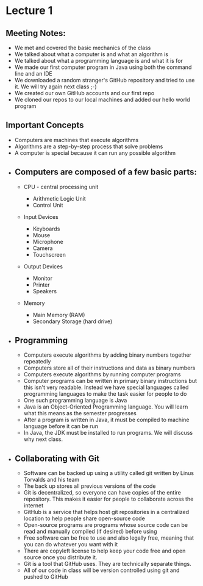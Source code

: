 <!DOCTYPE html>
<html>
<head>
</head>
<body>
<h1> Lecture 1 </h1>
<h2> Meeting Notes: </h2>
<ul>
	<li> We met and covered the basic mechanics of the class </li>
	<li> We talked about what a computer is and what an algorithm is </li>
	<li> We talked about what a programming language is and what it is for </li>
	<li> We made our first computer program in Java using both the command line and an IDE</li>
	<li> We downloaded a random stranger's GitHub repository and tried to use it. We will try again next class ;-) </li>
	<li> We created our own GitHub accounts and our first repo </li>
	<li> We cloned our repos to our local machines and added our hello world program </li>
</ul>
<h2> Important Concepts </h2>
<ul>
	<li> Computers are machines that execute algorithms </li>
	<li> Algorithms are a step-by-step process that solve problems </li>
	<li> A computer is special because it can run any possible algorithm </li>
	<li> 
		<h2>Computers are composed of a few basic parts:</h2>
		<ul>
			<li> 
				<p> CPU - central processing unit </p>
				<ul>
					<li> Arithmetic Logic Unit</li>
					<li> Control Unit </li>
				</ul>
			</li>
			<li>
				<p> Input Devices </p>
				<ul>
					<li> Keyboards </li>
					<li> Mouse </li>
					<li> Microphone </li>
					<li> Camera </li>
					<li> Touchscreen </li>
				</ul>
			</li>
			<li>
				<p> Output Devices </p>
				<ul>
					<li> Monitor </li>
					<li> Printer </li>
					<li> Speakers </li>
				</ul>
			</li>
			<li>
				<p> Memory </p>
				<ul>
					<li> Main Memory (RAM) </li>
					<li> Secondary Storage (hard drive) </li>
				</ul>
			</li>
		</ul>
	</li>
	<li>
		<h2>Programming </h2>
		<ul>
			<li>Computers execute algorithms by adding binary numbers together repeatedly</li>
			<li>Computers store all of their instructions and data as binary numbers </li>
			<li>Computers execute algorithms by running computer programs </li>
			<li>Computer programs can be written in primary binary instructions but this isn't very readable. Instead we have special languages called programming languages to make the task easier for people to do </li>
			<li> One such programming language is Java </li>
			<li> Java is an Object-Oriented Programming language. You will learn what this means as the semester progresses </li>
			<li> After a program is written in Java, it must be compiled to machine language before it can be run</li>
			<li> In Java, the JDK must be installed to run programs. We will discuss why next class.
		</ul>
	</li>
	<li>
		<h2>Collaborating with Git </h2>
		<ul>
			<li>Software can be backed up using a utility called git written by Linus Torvalds and his team</li>
			<li>The back up stores all previous versions of the code </li>
			<li>Git is decentralized, so everyone can have copies of the entire repository. This makes it easier for people to collaborate across the internet </li>
			<li>GitHub is a service that helps host git repositories in a centralized location to help people share open-source code</li>
			<li> Open-source programs are programs whose source code can be read and manually compiled (if desired) before using</li>
			<li> Free software can be free to use and also legally free, meaning that you can do whatever you want with it </li>
			<li> There are copyleft license to help keep your code free and open source once you distribute it.</li>
			<li>Git is a tool that GitHub uses. They are technically separate things. </li>
			<li>All of our code in class will be version controlled using git and pushed to GitHub</li>
		</ul>
	</li>
</ul>
</body>
</html>
